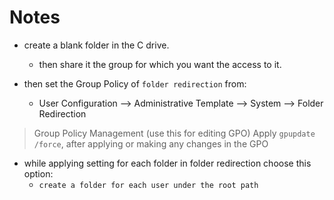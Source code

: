 # Notes

- create a blank folder in the C drive.

  - then share it the group for which you want the access to it.

- then set the Group Policy of `folder redirection` from:
  - User Configuration --> Administrative Template --> System --> Folder Redirection

> Group Policy Management (use this for editing GPO)
> Apply `gpupdate /force`, after applying or making any changes in the GPO

- while applying setting for each folder in folder redirection choose this option:
  - `create a folder for each user under the root path`
